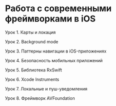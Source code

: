 Работа с современными фреймворками в iOS
=========


Урок 1. Карты и локация

Урок 2. Background mode 

Урок 3. Паттерны навигации в iOS-приложениях

Урок 4. Безопасность мобильных приложений

Урок 5. Библиотека RxSwift

Урок 6. Xcode Instruments

Урок 7. Локальные и пуш-уведомления

Урок 8. Фреймворк AVFoundation
